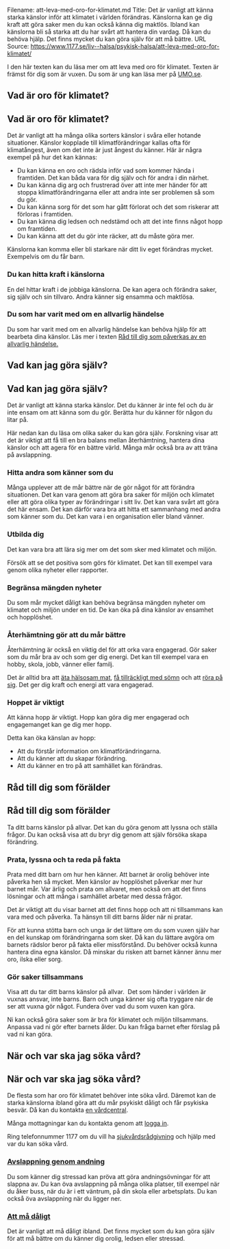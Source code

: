 Filename: att-leva-med-oro-for-klimatet.md
Title: Det är vanligt att känna starka känslor inför att klimatet i världen förändras. Känslorna kan ge dig kraft att göra saker men du kan också känna dig maktlös. Ibland kan känslorna bli så starka att du har svårt att hantera din vardag. Då kan du behöva hjälp. Det finns mycket du kan göra själv för att må bättre.
URL Source: https://www.1177.se/liv--halsa/psykisk-halsa/att-leva-med-oro-for-klimatet/

I den här texten kan du läsa mer om att leva med oro för klimatet. Texten är främst för dig som är vuxen. Du som är ung kan läsa mer på [UMO.se](https://www.umo.se/fraga-umo/fraga-umo/hur-ska-jag-orka-med-min-klimatangest/).

Vad är oro för klimatet?
------------------------

Vad är oro för klimatet?
------------------------

Det är vanligt att ha många olika sorters känslor i svåra eller hotande situationer. Känslor kopplade till klimatförändringar kallas ofta för klimatångest, även om det inte är just ångest du känner. Här är några exempel på hur det kan kännas:

*   Du kan känna en oro och rädsla inför vad som kommer hända i framtiden. Det kan båda vara för dig själv och för andra i din närhet.
*   Du kan känna dig arg och frustrerad över att inte mer händer för att stoppa klimatförändringarna eller att andra inte ser problemen så som du gör.
*   Du kan känna sorg för det som har gått förlorat och det som riskerar att förloras i framtiden.
*   Du kan känna dig ledsen och nedstämd och att det inte finns något hopp om framtiden.
*   Du kan känna att det du gör inte räcker, att du måste göra mer.

Känslorna kan komma eller bli starkare när ditt liv eget förändras mycket. Exempelvis om du får barn.

### **Du kan hitta kraft i känslorna**

En del hittar kraft i de jobbiga känslorna. De kan agera och förändra saker, sig själv och sin tillvaro. Andra känner sig ensamma och maktlösa.

### **Du som har varit med om en allvarlig händelse**

Du som har varit med om en allvarlig händelse kan behöva hjälp för att bearbeta dina känslor. Läs mer i texten [Råd till dig som påverkas av en allvarlig händelse.](https://www.1177.se/liv--halsa/psykisk-halsa/rad-till-personer-som-varit-med-om-allvarliga-handelser/) 

Vad kan jag göra själv?
-----------------------

Vad kan jag göra själv?
-----------------------

Det är vanligt att känna starka känslor. Det du känner är inte fel och du är inte ensam om att känna som du gör. Berätta hur du känner för någon du litar på.

Här nedan kan du läsa om olika saker du kan göra själv. Forskning visar att det är viktigt att få till en bra balans mellan återhämtning, hantera dina känslor och att agera för en bättre värld. Många mår också bra av att träna på avslappning.

### **Hitta andra som känner som du**

Många upplever att de mår bättre när de gör något för att förändra situationen. Det kan vara genom att göra bra saker för miljön och klimatet eller att göra olika typer av förändringar i sitt liv. Det kan vara svårt att göra det här ensam. Det kan därför vara bra att hitta ett sammanhang med andra som känner som du. Det kan vara i en organisation eller bland vänner.

### **Utbilda dig**

Det kan vara bra att lära sig mer om det som sker med klimatet och miljön.

Försök att se det positiva som görs för klimatet. Det kan till exempel vara genom olika nyheter eller rapporter.

### **Begränsa mängden nyheter**

Du som mår mycket dåligt kan behöva begränsa mängden nyheter om klimatet och miljön under en tid. De kan öka på dina känslor av ensamhet och hopplöshet.

### **Återhämtning gör att du mår bättre**

Återhämtning är också en viktig del för att orka vara engagerad. Gör saker som du mår bra av och som ger dig energi. Det kan till exempel vara en hobby, skola, jobb, vänner eller familj.

Det är alltid bra att [äta hälsosam mat](https://www.1177.se/liv--halsa/ata-for-att-ma-bra/sa-ater-du-halsosamt/), [få tillräckligt med sömn](https://www.1177.se/liv--halsa/stresshantering-och-somn/somnen-ar-viktig-for-din-halsa/) och att [röra på sig](https://www.1177.se/liv--halsa/fysisk-aktivitet-och-traning/varfor-ska-jag-rora-pa-mig/). Det ger dig kraft och energi att vara engagerad.

### **Hoppet är viktigt**

Att känna hopp är viktigt. Hopp kan göra dig mer engagerad och engagemanget kan ge dig mer hopp.

Detta kan öka känslan av hopp:

*   Att du förstår information om klimatförändringarna.
*   Att du känner att du skapar förändring.
*   Att du känner en tro på att samhället kan förändras.

Råd till dig som förälder
-------------------------

Råd till dig som förälder
-------------------------

Ta ditt barns känslor på allvar. Det kan du göra genom att lyssna och ställa frågor. Du kan också visa att du bryr dig genom att själv försöka skapa förändring.

### **Prata, lyssna och ta reda på fakta** 

Prata med ditt barn om hur hen känner. Att barnet är orolig behöver inte påverka hen så mycket. Men känslor av hopplöshet påverkar mer hur barnet mår. Var ärlig och prata om allvaret, men också om att det finns lösningar och att många i samhället arbetar med dessa frågor.

Det är viktigt att du visar barnet att det finns hopp och att ni tillsammans kan vara med och påverka. Ta hänsyn till ditt barns ålder när ni pratar.

För att kunna stötta barn och unga är det lättare om du som vuxen själv har en del kunskap om förändringarna som sker. Då kan du lättare avgöra om barnets rädslor beror på fakta eller missförstånd. Du behöver också kunna hantera dina egna känslor. Då minskar du risken att barnet känner ännu mer oro, ilska eller sorg.

### **Gör saker tillsammans**

Visa att du tar ditt barns känslor på allvar.  Det som händer i världen är vuxnas ansvar, inte barns. Barn och unga känner sig ofta tryggare när de ser att vuxna gör något. Fundera över vad du som vuxen kan göra.

Ni kan också göra saker som är bra för klimatet och miljön tillsammans. Anpassa vad ni gör efter barnets ålder. Du kan fråga barnet efter förslag på vad ni kan göra.

När och var ska jag söka vård?
------------------------------

När och var ska jag söka vård?
------------------------------

De flesta som har oro för klimatet behöver inte söka vård. Däremot kan de starka känslorna ibland göra att du mår psykiskt dåligt och får psykiska besvär. Då kan du kontakta [en vårdcentral](https://www.1177.se/lankbiblioteket/nationella-lankar/1177---lankar/hitta-vard---forinstallda-sok/hitta-vardcentral-nara-mig/).

Många mottagningar kan du kontakta genom att [logga in](https://e-tjanster.1177.se/mvk/login/login.xhtml).

Ring telefonnummer 1177 om du vill ha [sjukvårdsrådgivning](https://www.1177.se/Skane/om-1177-vardguiden/1177-vardguiden-pa-telefon/om-1177-vardguiden-pa-telefon/) och hjälp med var du kan söka vård.

### [Avslappning genom andning](https://www.1177.se/liv--halsa/stresshantering-och-somn/avslappning-genom-andning/)

Du som känner dig stressad kan pröva att göra andningsövningar för att slappna av. Du kan öva avslappning på många olika platser, till exempel när du åker buss, när du är i ett väntrum, på din skola eller arbetsplats. Du kan också öva avslappning när du ligger ner.

### [Att må dåligt](https://www.1177.se/liv--halsa/psykisk-halsa/att-ma-daligt/)

Det är vanligt att må dåligt ibland. Det finns mycket som du kan göra själv för att må bättre om du känner dig orolig, ledsen eller stressad.